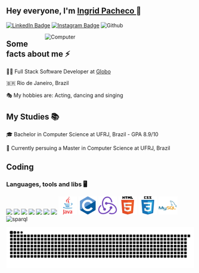 ## Hey everyone, I'm <a href="https://github.com/ingridpacheco"> Ingrid Pacheco </a> 👋

<a href="https://www.linkedin.com/in/ingridqpacheco/" target="_blank" rel="noreferrer"><img src="https://img.shields.io/badge/-@ingridqpacheco-0077B5?style=flat-square&amp;labelColor=0077B5&amp;logo=LinkedIn&amp;link=https://www.linkedin.com/in/ingridqpacheco/" alt="LinkedIn Badge"></a> 
<a href="https://www.instagram.com/ingridqpacheco/" target="_blank" rel="noreferrer"><img src="https://img.shields.io/badge/-@ingridqpacheco-purple?style=flat&logo=instagram&logoColor=white&link=https://instagram.com/ingridqpacheco/" 
alt="Instagram Badge"></a>
<img src="https://img.shields.io/github/followers/ingridpacheco?style=social" alt="Github"/>

<img src="https://raw.githubusercontent.com/MicaelliMedeiros/micaellimedeiros/master/image/computer-illustration.png" min-width="400px" max-width="400px" width="400px" align="right" alt="Computer">

<h2> Some facts about me ⚡️ </h2>

👩‍💻 Full Stack Software Developer at <a href="https://www.globo.com/">Globo</a>

🇧🇷 Rio de Janeiro, Brazil

🎭 My hobbies are: Acting, dancing and singing

<h2> My Studies 📚 </h2>

🎓 Bachelor in Computer Science at UFRJ, Brazil - GPA 8.9/10

📖 Currently persuing a Master in Computer Science at UFRJ, Brazil

<h2> Coding </h2>

### Languages, tools and libs 🖥

<p align="left">
    <p align="left">
  	<img src="https://media.giphy.com/media/PhTSmzCqkliqIJ9ZtZ/giphy.gif" width="70">
	<img src="https://media3.giphy.com/media/kdFc8fubgS31b8DsVu/giphy.webp" width="50">
	<img src="https://media3.giphy.com/media/ln7z2eWriiQAllfVcn/200w.webp" width="50">
	<img src="https://i.giphy.com/media/LMt9638dO8dftAjtco/200.webp" width="50">
	<img src="https://i.giphy.com/media/eNAsjO55tPbgaor7ma/200w.webp" width="50">
	<img src="https://i.giphy.com/media/IdyAQJVN2kVPNUrojM/200.webp" width="50">
	<img src="https://media.giphy.com/media/kH1DBkPNyZPOk0BxrM/giphy.gif" width="100">
    	<img src="https://raw.githubusercontent.com/devicons/devicon/master/icons/java/java-original-wordmark.svg" alt="java" width="50" height="50" />
   	<img src="https://raw.githubusercontent.com/devicons/devicon/master/icons/c/c-original.svg" alt="c" width="50" height="50" />
    	<img src="https://raw.githubusercontent.com/devicons/devicon/master/icons/redux/redux-original.svg" alt="redux" width="50" height="50" />
    	<img src="https://raw.githubusercontent.com/devicons/devicon/master/icons/html5/html5-original-wordmark.svg" alt="html5" width="50" height="50" />
    	<img src="https://raw.githubusercontent.com/devicons/devicon/master/icons/css3/css3-original-wordmark.svg" alt="css3" width="50" height="50" />
    	<img src="https://raw.githubusercontent.com/devicons/devicon/master/icons/mysql/mysql-original-wordmark.svg" alt="mysql" width="50" height="50" />
    	<img src="https://triplydb.com/imgs/avatars/d/5b9f3fac5cce65029ba1366e.png?v=4" alt="sparql" width="50" height="50" />
     </p>
</p>

![Snake animation](https://github.com/ingridpacheco/ingridpacheco/blob/output/github-contribution-grid-snake.svg)
